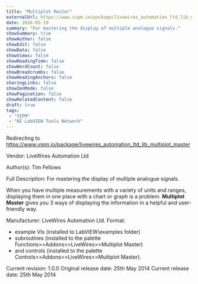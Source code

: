 ```yaml
---
title: "Multiplot Master"
externalUrl: https://www.vipm.io/package/livewires_automation_ltd_lib_multiplot_master
date: 2016-05-19
summary: "For mastering the display of multiple analogue signals."
showSummary: true
showAuthor: false
showEdit: false
showData: false
showViews: false
showReadingTime: false
showWordCount: false
showBreadcrumbs: false
showHeadingAnchors: false
sharingLinks: false
showZenMode: false
showPagination: false
showRelatedContent: false
draft: true
tags:
 - "VIPM"
 - "NI LabVIEW Tools Network"
---
```


Redirecting to https://www.vipm.io/package/livewires_automation_ltd_lib_multiplot_master

Vendor: LiveWires Automation Ltd

Author(s): Tim Fellows
 
Full Description:
For mastering the display of multiple analogue signals.

When you have multiple measurements with a variety of units and ranges, displaying them in one place with a chart or graph is a problem.  **Multiplot Master** gives you 3 ways of displaying the information in a helpful and user-friendly way.

Manufacturer: LiveWires Automation Ltd.
Format:
 -  example VIs (installed to LabVIEW\\examples folder)
 -  subroutines (installed to the palette Functions>>Addons>>LiveWires>>Multiplot Master)
 -  and controls (installed to the palette Controls>>Addons>>LiveWires>>Multiplot Master).

Current revision: 1.0.0
Original release date: 25th May 2014
Current release date: 25th May 2014